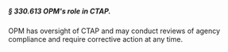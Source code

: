 ##### § 330.613 OPM's role in CTAP. #####

OPM has oversight of CTAP and may conduct reviews of agency compliance and require corrective action at any time.